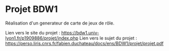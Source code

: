 # Projet BDW1
Réalisation d'un generateur de carte de jeux de rôle. 

Lien vers le site du projet : https://bdw1.univ-lyon1.fr/p1909886/projet/index.php
Lien vers le sujet du projet : https://perso.liris.cnrs.fr/fabien.duchateau/docs/ens/BDW1/projet/projet.pdf
